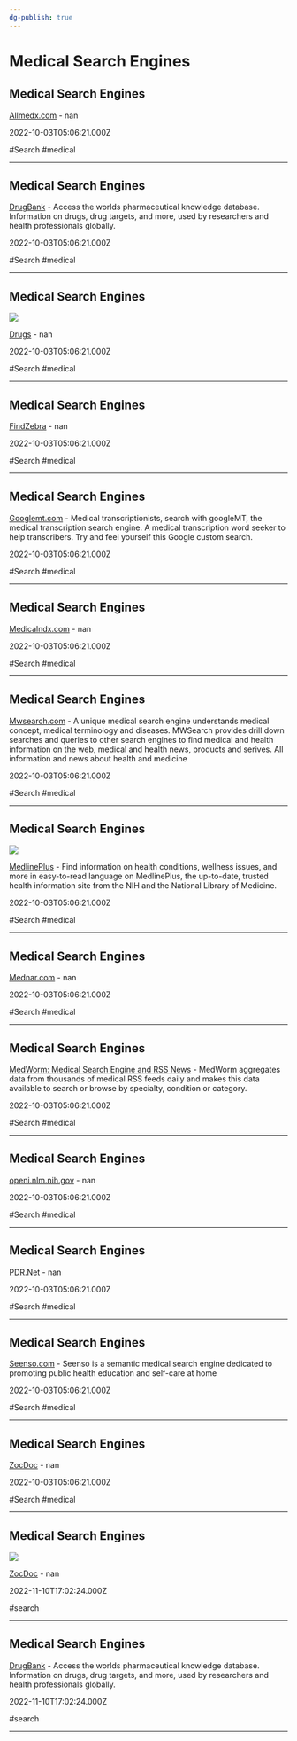 ```yaml
---
dg-publish: true
---
```


# Medical Search Engines

## Medical Search Engines

[Allmedx.com](https://allmedx.com) - nan

2022-10-03T05:06:21.000Z

#Search #medical

---

## Medical Search Engines

[DrugBank](https://www.drugbank.ca) - Access the worlds pharmaceutical knowledge database. Information on drugs, drug targets, and more, used by researchers and health professionals globally.

2022-10-03T05:06:21.000Z

#Search #medical

---

## Medical Search Engines

![](https://www.drugs.com/img/social/ddc-opengraph-logomark.png)

[Drugs](https://www.drugs.com) - nan

2022-10-03T05:06:21.000Z

#Search #medical

---

## Medical Search Engines

[FindZebra](https://findzebra.com) - nan

2022-10-03T05:06:21.000Z

#Search #medical

---

## Medical Search Engines

[Googlemt.com](https://www.googlemt.com) - Medical transcriptionists, search with googleMT, the medical transcription search engine. A medical transcription word seeker to help transcribers. Try and feel yourself this Google custom search.

2022-10-03T05:06:21.000Z

#Search #medical

---

## Medical Search Engines

[Medicalndx.com](https://medicalndx.com) - nan

2022-10-03T05:06:21.000Z

#Search #medical

---

## Medical Search Engines

[Mwsearch.com](https://www.mwsearch.com) - A unique medical search engine understands medical concept, medical terminology and diseases. MWSearch provides drill down searches and queries to other search engines to find medical and health information on the web, medical and health news, products and serives. All information and news about health and medicine

2022-10-03T05:06:21.000Z

#Search #medical

---

## Medical Search Engines

![](https://medlineplus.gov/images/share_home_1.jpg)

[MedlinePlus](https://medlineplus.gov) - Find information on health conditions, wellness issues, and more in easy-to-read language on MedlinePlus, the up-to-date, trusted health information site from the NIH and the National Library of Medicine.

2022-10-03T05:06:21.000Z

#Search #medical

---

## Medical Search Engines

[Mednar.com](https://mednar.com) - nan

2022-10-03T05:06:21.000Z

#Search #medical

---

## Medical Search Engines

[MedWorm: Medical Search Engine and RSS News](https://medworm.com) - MedWorm aggregates data from thousands of medical RSS feeds daily and makes this data available to search or browse by specialty, condition or category.

2022-10-03T05:06:21.000Z

#Search #medical

---

## Medical Search Engines

[openi.nlm.nih.gov](https://openi.nlm.nih.gov) - nan

2022-10-03T05:06:21.000Z

#Search #medical

---

## Medical Search Engines

[PDR.Net](https://pdr.net) - nan

2022-10-03T05:06:21.000Z

#Search #medical

---

## Medical Search Engines

[Seenso.com](https://www.seenso.com) - Seenso is a semantic medical search engine dedicated to promoting public health education and self-care at home

2022-10-03T05:06:21.000Z

#Search #medical

---

## Medical Search Engines

[ZocDoc](https://www.zocdoc.com) - nan

2022-10-03T05:06:21.000Z

#Search #medical

---

## Medical Search Engines

![](https://zocdocstatic.wpengine.com/wp-content/uploads/2017/09/ZD-logo.png)

[ZocDoc](https://www.zocdoc.com/about/unsupported-browser) - nan

2022-11-10T17:02:24.000Z

#search

---

## Medical Search Engines

[DrugBank](https://go.drugbank.com) - Access the worlds pharmaceutical knowledge database. Information on drugs, drug targets, and more, used by researchers and health professionals globally.

2022-11-10T17:02:24.000Z

#search

---
